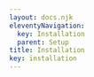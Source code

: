 ```yaml
---
layout: docs.njk
eleventyNavigation:
  key: Installation
  parent: Setup
title: Installation
key: installation
---
```

